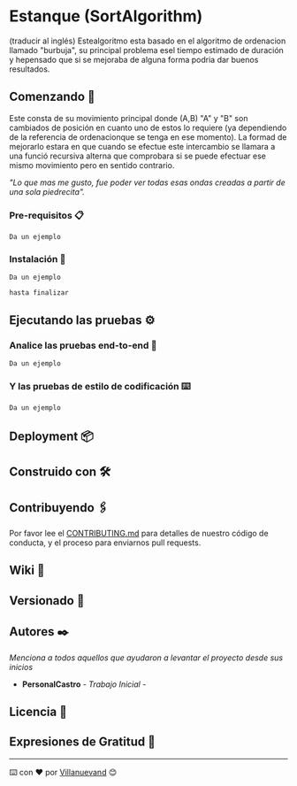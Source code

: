 # Estanque (SortAlgorithm)

(traducir al inglés) Estealgoritmo esta basado en el algoritmo de ordenacion llamado "burbuja", su principal problema esel tiempo estimado de duración y hepensado que si se mejoraba de alguna forma podria dar buenos resultados.

## Comenzando 🚀

Este consta de su movimiento principal donde (A,B) "A" y "B" son cambiados de posición en cuanto uno de estos lo requiere (ya dependiendo de la referencia de ordenacionque se tenga en ese momento).
La formad de mejorarlo estara en que cuando se efectue este intercambio se llamara a una funció recursiva alterna que comprobara si se puede efectuar ese mismo movimiento pero en sentido contrario.

_"Lo que mas me gusto, fue poder ver todas esas ondas creadas a partir de una sola piedrecita"._

### Pre-requisitos 📋


```
Da un ejemplo
```

### Instalación 🔧


```
Da un ejemplo
```


```
hasta finalizar
```

## Ejecutando las pruebas ⚙️



### Analice las pruebas end-to-end 🔩



```
Da un ejemplo
```

### Y las pruebas de estilo de codificación ⌨️



```
Da un ejemplo
```

## Deployment 📦


## Construido con 🛠️


## Contribuyendo 🖇️

Por favor lee el [CONTRIBUTING.md](https://gist.github.com/villanuevand/xxxxxx) para detalles de nuestro código de conducta, y el proceso para enviarnos pull requests.

## Wiki 📖


## Versionado 📌


## Autores ✒️

_Menciona a todos aquellos que ayudaron a levantar el proyecto desde sus inicios_

* **PersonalCastro** - *Trabajo Inicial* - []()


## Licencia 📄


## Expresiones de Gratitud 🎁



---
⌨️ con ❤️ por [Villanuevand](https://github.com/Villanuevand) 😊
